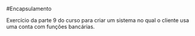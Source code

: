 #Encapsulamento

Exercício da parte 9 do curso para criar um sistema no qual o cliente usa uma conta com funções bancárias.
